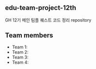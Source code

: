 ## edu-team-project-12th
GH 12기 메인 팀플 퀘스트 코드 정리 repository

## Team members
- Team 1:
- Team 2: 
- Team 3: 
- Team 4:

